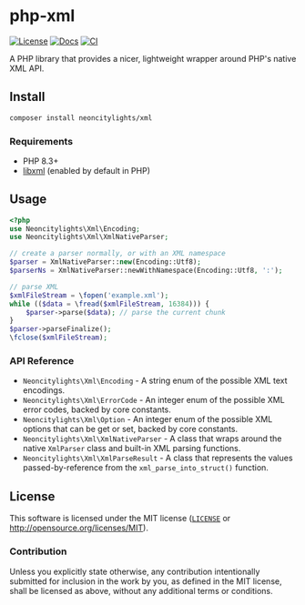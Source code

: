 # php-xml

[![License][license-badge]][license-url]
[![Docs][docs-badge]][docs-url]
[![CI][ci-badge]][ci-url]

[license-badge]: https://img.shields.io/badge/License-MIT-blue.svg?style=flat-square
[license-url]: #license
[docs-badge]: https://img.shields.io/github/deployments/php-lights/php-xml/github-pages?label=docs&style=flat-square
[docs-url]: https://php-lights.github.io/php-xml/
[ci-badge]: https://img.shields.io/github/actions/workflow/status/php-lights/php-xml.github/workflows/php.yml?style=flat-square
[ci-url]: https://github.com/php-lights/php-xml/actions/workflows/php.yml

A PHP library that provides a nicer, lightweight wrapper around PHP's native XML API.

## Install
```sh
composer install neoncitylights/xml
```

### Requirements
- PHP 8.3+
- [libxml](https://www.php.net/manual/en/book.libxml.php) (enabled by default in PHP)

## Usage

```php
<?php
use Neoncitylights\Xml\Encoding;
use Neoncitylights\Xml\XmlNativeParser;

// create a parser normally, or with an XML namespace
$parser = XmlNativeParser::new(Encoding::Utf8);
$parserNs = XmlNativeParser::newWithNamespace(Encoding::Utf8, ':');

// parse XML
$xmlFileStream = \fopen('example.xml');
while (($data = \fread($xmlFileStream, 16384))) {
    $parser->parse($data); // parse the current chunk
}
$parser->parseFinalize();
\fclose($xmlFileStream);
```

### API Reference
- `Neoncitylights\Xml\Encoding` - A string enum of the possible XML text encodings.
- `Neoncitylights\Xml\ErrorCode` - An integer enum of the possible XML error codes, backed by core constants.
- `Neoncitylights\Xml\Option` - An integer enum of the possible XML options that can be get or set, backed by core constants.
- `Neoncitylights\Xml\XmlNativeParser` - A class that wraps around the native `XmlParser` class and built-in XML parsing functions.
- `Neoncitylights\Xml\XmlParseResult` - A class that represents the values passed-by-reference from the `xml_parse_into_struct()` function.

## License
This software is licensed under the MIT license ([`LICENSE`](./LICENSE) or <http://opensource.org/licenses/MIT>).

### Contribution
Unless you explicitly state otherwise, any contribution intentionally submitted for inclusion in the work by you, as defined in the MIT license, shall be licensed as above, without any additional terms or conditions.
